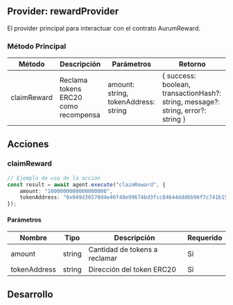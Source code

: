 ## Provider: rewardProvider

El provider principal para interactuar con el contrato AurumReward.

### Método Principal

| Método | Descripción | Parámetros | Retorno |
|--------|-------------|------------|----------|
| claimReward | Reclama tokens ERC20 como recompensa | amount: string, tokenAddress: string | { success: boolean, transactionHash?: string, message?: string, error?: string } |

## Acciones

### claimReward

```typescript
// Ejemplo de uso de la acción
const result = await agent.execute("claimReward", {
    amount: "1000000000000000000",
    tokenAddress: "0x049d36570d4e46f48e99674bd3fcc84644ddd6b96f7c741b1562b82f9e004dc7"
});
```

#### Parámetros

| Nombre | Tipo | Descripción | Requerido |
|--------|------|-------------|-----------|
| amount | string | Cantidad de tokens a reclamar | Sí |
| tokenAddress | string | Dirección del token ERC20 | Sí |

## Desarrollo 
